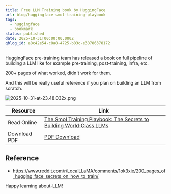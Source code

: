```yaml
---
title: Free LLM Training book by HuggingFace
url: blog/huggingface-smol-training-playbook
tags:
  - huggingface
  - bookmark
status: published
date: 2025-10-31T00:00:00.000Z
qblog_id: a8c42e54-c8a8-4725-b83c-e38786378172
---
```


HuggingFace pre-training team has released a book on full pipeline of building a LLM like for example pre-training, post-training, infra, etc.

200+ pages of what worked, didn't work for them.

And this will be really useful reference if you plan on building an LLM from scratch.

![2025-10-31-at-23.48.032x.png](https://images.nesin.io/f_auto,q_auto/qblog/AIEngineerGuide/2025-10/vyxnhmob9l3crn4kgcgu)

| Resource          | Link                                                                                                                                |
|-------------------|-------------------------------------------------------------------------------------------------------------------------------------|
| Read Online       | [The Smol Training Playbook: The Secrets to Building World‑Class LLMs](https://huggingface.co/spaces/HuggingFaceTB/smol-training-playbook#training-compass-why--what--how) |
| Download PDF      | [PDF Download](https://huggingfacetb-smol-training-playbook.hf.space/the-smol-training-playbook-the-secrets-to-building-world-class-llms.pdf) |

## Reference
- https://www.reddit.com/r/LocalLLaMA/comments/1ok3xie/200_pages_of_hugging_face_secrets_on_how_to_train/

Happy learning about-LLM!
